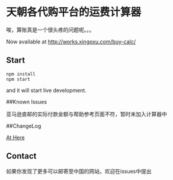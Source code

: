 # 天朝各代购平台的运费计算器

唉，算账真是一个很头疼的问题呢。。。

Now available at http://works.xingoxu.com/buy-calc/

## Start

```
npm install
npm start
```
and it will start live development.

##Known Issues

亚马逊直邮的实际付款金额与帮助参考页面不符，暂时未加入计算器中

##ChangeLog

[At Here](https://github.com/xingoxu/buy-calc/blob/master/changelog.md)

## Contact

如果你发现了更多可以邮寄至中国的网站，欢迎在issues中提出
